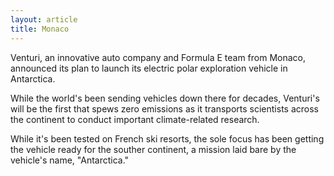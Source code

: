 ```yaml
---
layout: article
title: Monaco
---
```


Venturi, an innovative auto company and Formula E team from Monaco, announced its plan to launch its electric polar exploration vehicle in Antarctica.

While the world's been sending vehicles down there for decades, Venturi's will be the first that spews zero emissions as it transports scientists across the continent to conduct important climate-related research.

While it's been tested on French ski resorts, the sole focus has been getting the vehicle ready for the souther continent, a mission laid bare by the vehicle's name, "Antarctica."
